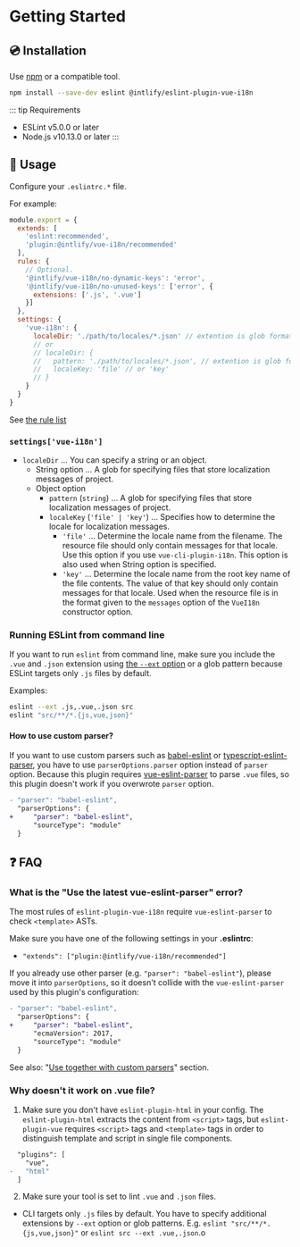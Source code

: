 # Getting Started

## :cd: Installation

Use [npm](https://www.npmjs.com/) or a compatible tool.

```sh
npm install --save-dev eslint @intlify/eslint-plugin-vue-i18n
```

::: tip Requirements
- ESLint v5.0.0 or later
- Node.js v10.13.0 or later
:::

## :rocket: Usage

Configure your `.eslintrc.*` file.

For example:

```js
module.export = {
  extends: [
    'eslint:recommended',
    'plugin:@intlify/vue-i18n/recommended'
  ],
  rules: {
    // Optional.
    '@intlify/vue-i18n/no-dynamic-keys': 'error',
    '@intlify/vue-i18n/no-unused-keys': ['error', {
      extensions: ['.js', '.vue']
    }]
  },
  settings: {
    'vue-i18n': {
      localeDir: './path/to/locales/*.json' // extention is glob formatting!
      // or
      // localeDir: {
      //   pattern: './path/to/locales/*.json', // extention is glob formatting!
      //   localeKey: 'file' // or 'key'
      // }
    }
  }
}
```

See [the rule list](../rules/)

### `settings['vue-i18n']`

- `localeDir` ... You can specify a string or an object.
  - String option ... A glob for specifying files that store localization messages of project.
  - Object option
    - `pattern` (`string`) ... A glob for specifying files that store localization messages of project.
    - `localeKey` (`'file' | 'key'`) ... Specifies how to determine the locale for localization messages.
      - `'file'` ... Determine the locale name from the filename. The resource file should only contain messages for that locale. Use this option if you use `vue-cli-plugin-i18n`. This option is also used when String option is specified.
      - `'key'` ...  Determine the locale name from the root key name of the file contents. The value of that key should only contain messages for that locale. Used when the resource file is in the format given to the `messages` option of the `VueI18n` constructor option.

### Running ESLint from command line

If you want to run `eslint` from command line, make sure you include the `.vue` and `.json` extension using [the `--ext` option](https://eslint.org/docs/user-guide/configuring#specifying-file-extensions-to-lint) or a glob pattern because ESLint targets only `.js` files by default.

Examples:

```bash
eslint --ext .js,.vue,.json src
eslint "src/**/*.{js,vue,json}"
```

#### How to use custom parser?

If you want to use custom parsers such as [babel-eslint](https://www.npmjs.com/package/babel-eslint) or [typescript-eslint-parser](https://www.npmjs.com/package/typescript-eslint-parser), you have to use `parserOptions.parser` option instead of `parser` option. Because this plugin requires [vue-eslint-parser](https://www.npmjs.com/package/vue-eslint-parser) to parse `.vue` files, so this plugin doesn't work if you overwrote `parser` option.

```diff
- "parser": "babel-eslint",
  "parserOptions": {
+     "parser": "babel-eslint",
      "sourceType": "module"
  }
```

## :question: FAQ

### What is the "Use the latest vue-eslint-parser" error?

The most rules of `eslint-plugin-vue-i18n` require `vue-eslint-parser` to check `<template>` ASTs.

Make sure you have one of the following settings in your **.eslintrc**:

- `"extends": ["plugin:@intlify/vue-i18n/recommended"]`

If you already use other parser (e.g. `"parser": "babel-eslint"`), please move it into `parserOptions`, so it doesn't collide with the `vue-eslint-parser` used by this plugin's configuration:

```diff
- "parser": "babel-eslint",
  "parserOptions": {
+     "parser": "babel-eslint",
      "ecmaVersion": 2017,
      "sourceType": "module"
  }
```

See also: "[Use together with custom parsers](#use-together-with-custom-parsers)" section.

### Why doesn't it work on .vue file?

1. Make sure you don't have `eslint-plugin-html` in your config. The `eslint-plugin-html` extracts the content from `<script>` tags, but `eslint-plugin-vue` requires `<script>` tags and `<template>` tags in order to distinguish template and script in single file components.

  ```diff
    "plugins": [
      "vue",
  -   "html"
    ]
  ```

2. Make sure your tool is set to lint `.vue` and `.json` files.
  - CLI targets only `.js` files by default. You have to specify additional extensions by `--ext` option or glob patterns. E.g. `eslint "src/**/*.{js,vue,json}"` or `eslint src --ext .vue,.json`.o
